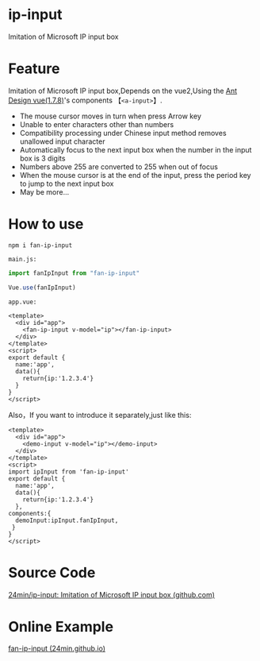 <!--
 * @Author: fanjf
 * @Date: 2021-12-16 09:13:14
 * @LastEditTime: 2021-12-16 10:46:23
 * @LastEditors: fanjf
 * @FilePath: \ip-input\README.md
 * @Description: 
-->
# ip-input

Imitation of Microsoft IP input box

# Feature

Imitation of Microsoft IP input box,Depends on the vue2,Using the [Ant Design vue(1.7.8)](https://www.antdv.com/components/input-cn/)'s components 【`<a-input>`】.

* The mouse cursor moves in turn when press Arrow key
* Unable to enter characters other than numbers
* Compatibility processing under Chinese input method removes unallowed input character
* Automatically focus to the next input box when the number in the input box is 3 digits
* Numbers above 255 are converted to 255 when out of focus
* When the mouse cursor is at the end of the input, press the period key to jump to the next input box
* May be more...

# How to use

```
npm i fan-ip-input
```

`main.js:`

```js
import fanIpInput from "fan-ip-input"

Vue.use(fanIpInput)
```

`app.vue:`

```vue
<template>
  <div id="app">
    <fan-ip-input v-model="ip"></fan-ip-input>
  </div>
</template>
<script>
export default {
  name:'app',
  data(){
    return{ip:'1.2.3.4'}
  }
}
</script>
```

Also，If you want to introduce it separately,just like this:

```
<template>
  <div id="app">
    <demo-input v-model="ip"></demo-input>
  </div>
</template>
<script>
import ipInput from 'fan-ip-input'
export default {
  name:'app',
  data(){
    return{ip:'1.2.3.4'}
  },
components:{
  demoInput:ipInput.fanIpInput,
 }
}
</script>
```

# Source Code

[24min/ip-input: Imitation of Microsoft IP input box (github.com)](https://github.com/24min/ip-input)

# Online Example

[fan-ip-input (24min.github.io)](https://24min.github.io/ip-input/dist/)

